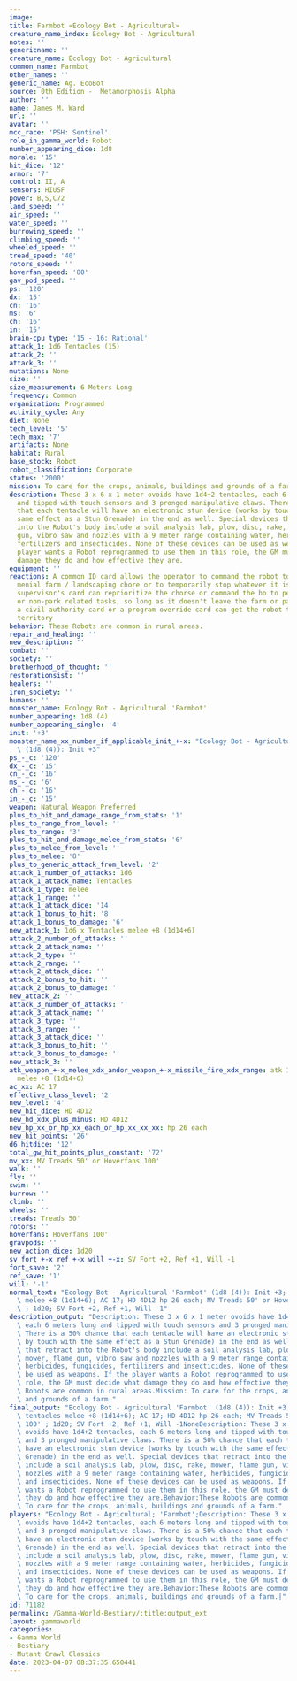 ```yaml
---
image: 
title: Farmbot «Ecology Bot - Agricultural»
creature_name_index: Ecology Bot - Agricultural
notes: ''
genericname: ''
creature_name: Ecology Bot - Agricultural
common_name: Farmbot
other_names: ''
generic_name: Ag. EcoBot
source: 0th Edition -  Metamorphosis Alpha
author: ''
name: James M. Ward
url: ''
avatar: ''
mcc_race: 'PSH: Sentinel'
role_in_gamma_world: Robot
number_appearing_dice: 1d8
morale: '15'
hit_dice: '12'
armor: '7'
control: II, A
sensors: HIUSF
power: B,S,C72
land_speed: ''
air_speed: ''
water_speed: ''
burrowing_speed: ''
climbing_speed: ''
wheeled_speed: ''
tread_speed: '40'
rotors_speed: ''
hoverfan_speed: '80'
gav_pod_speed: ''
ps: '120'
dx: '15'
cn: '16'
ms: '6'
ch: '16'
in: '15'
brain-cpu type: '15 - 16: Rational'
attack_1: 1d6 Tentacles (15)
attack_2: ''
attack_3: ''
mutations: None
size: ''
size_measurement: 6 Meters Long
frequency: Common
organization: Programmed
activity_cycle: Any
diet: None
tech_level: '5'
tech_max: '7'
artifacts: None
habitat: Rural
base_stock: Robot
robot_classification: Corporate
status: '2000'
mission: To care for the crops, animals, buildings and grounds of a farm.
description: These 3 x 6 x 1 meter ovoids have 1d4+2 tentacles, each 6 meters long
  and tipped with touch sensors and 3 pronged manipulative claws. There is a 50% chance
  that each tentacle will have an electronic stun device (works by touch with the
  same effect as a Stun Grenade) in the end as well. Special devices that retract
  into the Robot's body include a soil analysis lab, plow, disc, rake, mower, flame
  gun, vibro saw and nozzles with a 9 meter range containing water, herbicides, fungicides,
  fertilizers and insecticides. None of these devices can be used as weapons. If the
  player wants a Robot reprogrammed to use them in this role, the GM must decide what
  damage they do and how effective they are.
equipment: ''
reactions: A common ID card allows the operator to command the robot to perform any
  menial farm / landscaping chore or to temporarily stop whatever it is doing.  A
  supervisor's card can reprioritize the chorse or command the bo to perform nonfarm-related
  or non-park related tasks, so long as it doesn't leave the farm or park property.Only
  a civil authority card or a program override card can get the robot to leave its
  territory
behavior: These Robots are common in rural areas.
repair_and_healing: ''
new_description: ''
combat: ''
society: ''
brotherhood_of_thought: ''
restorationsist: ''
healers: ''
iron_society: ''
humans: ''
monster_name: Ecology Bot - Agricultural 'Farmbot'
number_appearing: 1d8 (4)
number_appearing_single: '4'
init: '+3'
monster_name_xx_number_if_applicable_init_+-x: "Ecology Bot - Agricultural 'Farmbot'\
  \ (1d8 (4)): Init +3"
ps_-_c: '120'
dx_-_c: '15'
cn_-_c: '16'
ms_-_c: '6'
ch_-_c: '16'
in_-_c: '15'
weapon: Natural Weapon Preferred
plus_to_hit_and_damage_range_from_stats: '1'
plus_to_range_from_level: ''
plus_to_range: '3'
plus_to_hit_and_damage_melee_from_stats: '6'
plus_to_melee_from_level: ''
plus_to_melee: '8'
plus_to_generic_attack_from_level: '2'
attack_1_number_of_attacks: 1d6
attack_1_attack_name: Tentacles
attack_1_type: melee
attack_1_range: ''
attack_1_attack_dice: '14'
attack_1_bonus_to_hit: '8'
attack_1_bonus_to_damage: '6'
new_attack_1: 1d6 x Tentacles melee +8 (1d14+6)
attack_2_number_of_attacks: ''
attack_2_attack_name: ''
attack_2_type: ''
attack_2_range: ''
attack_2_attack_dice: ''
attack_2_bonus_to_hit: ''
attack_2_bonus_to_damage: ''
new_attack_2: ''
attack_3_number_of_attacks: ''
attack_3_attack_name: ''
attack_3_type: ''
attack_3_range: ''
attack_3_attack_dice: ''
attack_3_bonus_to_hit: ''
attack_3_bonus_to_damage: ''
new_attack_3: ''
atk_weapon_+-x_melee_xdx_andor_weapon_+-x_missile_fire_xdx_range: atk 1d6 x tentacles
  melee +8 (1d14+6)
ac_xx: AC 17
effective_class_level: '2'
new_level: '4'
new_hit_dice: HD 4D12
new_hd_xdx_plus_minus: HD 4D12
new_hp_xx_or_hp_xx_each_or_hp_xx_xx_xx: hp 26 each
new_hit_points: '26'
d6_hitdice: '12'
total_gw_hit_points_plus_constant: '72'
mv_xx: MV Treads 50' or Hoverfans 100'
walk: ''
fly: ''
swim: ''
burrow: ''
climb: ''
wheels: ''
treads: Treads 50'
rotors: ''
hoverfans: Hoverfans 100'
gravpods: ''
new_action_dice: 1d20
sv_fort_+-x_ref_+-x_will_+-x: SV Fort +2, Ref +1, Will -1
fort_save: '2'
ref_save: '1'
will: '-1'
normal_text: "Ecology Bot - Agricultural 'Farmbot' (1d8 (4)): Init +3; atk 1d6 x tentacles\
  \ melee +8 (1d14+6); AC 17; HD 4D12 hp 26 each; MV Treads 50' or Hoverfans 100'\
  \ ; 1d20; SV Fort +2, Ref +1, Will -1"
description_output: "Description: These 3 x 6 x 1 meter ovoids have 1d4+2 tentacles,\
  \ each 6 meters long and tipped with touch sensors and 3 pronged manipulative claws.\
  \ There is a 50% chance that each tentacle will have an electronic stun device (works\
  \ by touch with the same effect as a Stun Grenade) in the end as well. Special devices\
  \ that retract into the Robot's body include a soil analysis lab, plow, disc, rake,\
  \ mower, flame gun, vibro saw and nozzles with a 9 meter range containing water,\
  \ herbicides, fungicides, fertilizers and insecticides. None of these devices can\
  \ be used as weapons. If the player wants a Robot reprogrammed to use them in this\
  \ role, the GM must decide what damage they do and how effective they are.Behavior:These\
  \ Robots are common in rural areas.Mission: To care for the crops, animals, buildings\
  \ and grounds of a farm."
final_output: "Ecology Bot - Agricultural 'Farmbot' (1d8 (4)): Init +3; atk 1d6 x\
  \ tentacles melee +8 (1d14+6); AC 17; HD 4D12 hp 26 each; MV Treads 50' or Hoverfans\
  \ 100' ; 1d20; SV Fort +2, Ref +1, Will -1NoneDescription: These 3 x 6 x 1 meter\
  \ ovoids have 1d4+2 tentacles, each 6 meters long and tipped with touch sensors\
  \ and 3 pronged manipulative claws. There is a 50% chance that each tentacle will\
  \ have an electronic stun device (works by touch with the same effect as a Stun\
  \ Grenade) in the end as well. Special devices that retract into the Robot's body\
  \ include a soil analysis lab, plow, disc, rake, mower, flame gun, vibro saw and\
  \ nozzles with a 9 meter range containing water, herbicides, fungicides, fertilizers\
  \ and insecticides. None of these devices can be used as weapons. If the player\
  \ wants a Robot reprogrammed to use them in this role, the GM must decide what damage\
  \ they do and how effective they are.Behavior:These Robots are common in rural areas.Mission:\
  \ To care for the crops, animals, buildings and grounds of a farm."
players: "Ecology Bot - Agricultural; 'Farmbot';Description: These 3 x 6 x 1 meter\
  \ ovoids have 1d4+2 tentacles, each 6 meters long and tipped with touch sensors\
  \ and 3 pronged manipulative claws. There is a 50% chance that each tentacle will\
  \ have an electronic stun device (works by touch with the same effect as a Stun\
  \ Grenade) in the end as well. Special devices that retract into the Robot's body\
  \ include a soil analysis lab, plow, disc, rake, mower, flame gun, vibro saw and\
  \ nozzles with a 9 meter range containing water, herbicides, fungicides, fertilizers\
  \ and insecticides. None of these devices can be used as weapons. If the player\
  \ wants a Robot reprogrammed to use them in this role, the GM must decide what damage\
  \ they do and how effective they are.Behavior:These Robots are common in rural areas.Mission:\
  \ To care for the crops, animals, buildings and grounds of a farm.|"
id: 71182
permalink: /Gamma-World-Bestiary/:title:output_ext
layout: gammaworld
categories:
- Gamma World
- Bestiary
- Mutant Crawl Classics
date: 2023-04-07 08:37:35.650441
---
```

